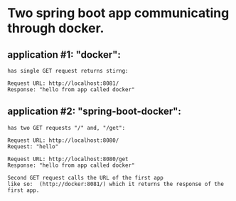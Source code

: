 # Two spring boot app communicating through docker.

## application #1: "docker":
    has single GET request returns stirng: 

    Request URL: http://localhost:8081/
    Response: "hello from app called docker"

## application #2: "spring-boot-docker":
    has two GET requests "/" and, "/get": 

    Request URL: http://localhost:8080/
    Request: "hello"

    Request URL: http://localhost:8080/get
    Response: "hello from app called docker"

    Second GET request calls the URL of the first app
    like so:  (http://docker:8081/) which it returns the response of the first app. 




